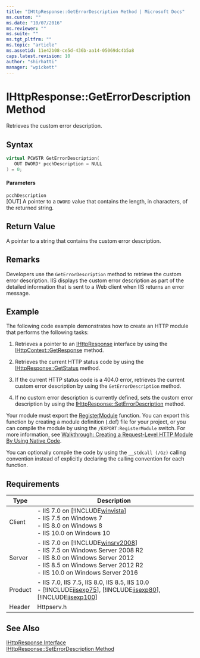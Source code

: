 ```yaml
---
title: "IHttpResponse::GetErrorDescription Method | Microsoft Docs"
ms.custom: ""
ms.date: "10/07/2016"
ms.reviewer: ""
ms.suite: ""
ms.tgt_pltfrm: ""
ms.topic: "article"
ms.assetid: 11e42b08-ce5d-436b-aa14-05069dc4b5a8
caps.latest.revision: 10
author: "shirhatti"
manager: "wpickett"
---
```

# IHttpResponse::GetErrorDescription Method
Retrieves the custom error description.  
  
## Syntax  
  
```cpp  
virtual PCWSTR GetErrorDescription(  
   OUT DWORD* pcchDescription = NULL  
) = 0;  
```  
  
#### Parameters  
 `pcchDescription`  
 [OUT] A pointer to a `DWORD` value that contains the length, in characters, of the returned string.  
  
## Return Value  
 A pointer to a string that contains the custom error description.  
  
## Remarks  
 Developers use the `GetErrorDescription` method to retrieve the custom error description. IIS displays the custom error description as part of the detailed information that is sent to a Web client when IIS returns an error message.  
  
## Example  
 The following code example demonstrates how to create an HTTP module that performs the following tasks:  
  
1.  Retrieves a pointer to an [IHttpResponse](../../web-development-reference\webdev-native-api-reference/ihttpresponse-interface.md) interface by using the [IHttpContext::GetResponse](../../web-development-reference\webdev-native-api-reference/ihttpcontext-getresponse-method.md) method.  
  
2.  Retrieves the current HTTP status code by using the [IHttpResponse::GetStatus](../../web-development-reference\webdev-native-api-reference/ihttpresponse-getstatus-method.md) method.  
  
3.  If the current HTTP status code is a 404.0 error, retrieves the current custom error description by using the `GetErrorDescription` method.  
  
4.  If no custom error description is currently defined, sets the custom error description by using the [IHttpResponse::SetErrorDescription](../../web-development-reference\webdev-native-api-reference/ihttpresponse-seterrordescription-method.md) method.  
  
<!-- TODO: review snippet reference  [!CODE [IHttpResponseSetErrorDescription#1](IHttpResponseSetErrorDescription#1)]  -->  
  
 Your module must export the [RegisterModule](../../web-development-reference\webdev-native-api-reference/pfn-registermodule-function.md) function. You can export this function by creating a module definition (.def) file for your project, or you can compile the module by using the `/EXPORT:RegisterModule` switch. For more information, see [Walkthrough: Creating a Request-Level HTTP Module By Using Native Code](../../web-development-reference\native-code-development-overview\walkthrough-creating-a-request-level-http-module-by-using-native-code.md).  
  
 You can optionally compile the code by using the `__stdcall (/Gz)` calling convention instead of explicitly declaring the calling convention for each function.  
  
## Requirements  
  
|Type|Description|  
|----------|-----------------|  
|Client|-   IIS 7.0 on [!INCLUDE[winvista](../../wmi-provider/includes/winvista-md.md)]<br />-   IIS 7.5 on Windows 7<br />-   IIS 8.0 on Windows 8<br />-   IIS 10.0 on Windows 10|  
|Server|-   IIS 7.0 on [!INCLUDE[winsrv2008](../../wmi-provider/includes/winsrv2008-md.md)]<br />-   IIS 7.5 on Windows Server 2008 R2<br />-   IIS 8.0 on Windows Server 2012<br />-   IIS 8.5 on Windows Server 2012 R2<br />-   IIS 10.0 on Windows Server 2016|  
|Product|-   IIS 7.0, IIS 7.5, IIS 8.0, IIS 8.5, IIS 10.0<br />-   [!INCLUDE[iisexp75](../../web-development-reference/native-code-api-reference/includes/iisexp75-md.md)], [!INCLUDE[iisexp80](../../web-development-reference/native-code-api-reference/includes/iisexp80-md.md)], [!INCLUDE[iisexp100](../../web-development-reference/native-code-api-reference/includes/iisexp100-md.md)]|  
|Header|Httpserv.h|  
  
## See Also  
 [IHttpResponse Interface](../../web-development-reference\webdev-native-api-reference/ihttpresponse-interface.md)   
 [IHttpResponse::SetErrorDescription Method](../../web-development-reference\webdev-native-api-reference/ihttpresponse-seterrordescription-method.md)